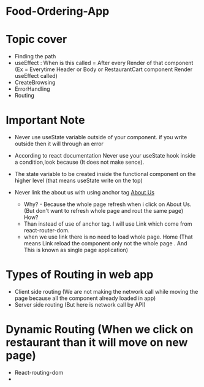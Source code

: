 # Food-Ordering-App

# Topic cover
  - Finding the path
  - useEffect : When is this called = After every Render of that component (Ex = Everytime Header or Body or RestaurantCart component Render useEffect called)
  - CreateBrowsing 
  - ErrorHandling
  - Routing 

# Important Note
- Never use useState variable outside of your component. if you write outside then it will through an error
- According to react documentation Never use your useState hook inside a condition,look because (It does not make sence).
- The state variable to be created inside the functional component on the higher level (that means useState write on the top)

- Never link the about us with using anchor tag <a href="/about">About Us</a>
  - Why? - Because the whole page refresh when i click on About Us. (But don't want to refresh whole page and   rout the same page)  How?
  - Than instead of use of anchor tag. I will use Link which come from react-router-dom.
   - when we use link there is no need to load whole page.  <Link to="/">Home</Link> (That means Link reload the component only not the whole page . And This is known as single page application)

# Types of Routing in web app
 - Client side routing (We are not making the network call while moving the page because all the component already loaded in app)
 - Server side routing (But here is network call by API)

 # Dynamic Routing (When we click on restaurant than it will move on new page)
  - React-routing-dom
  - 
  
